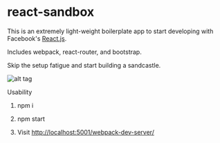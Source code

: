 # react-sandbox
This is an extremely light-weight boilerplate app to start developing with Facebook's [React.js](https://facebook.github.io/react/index.html).  

Includes webpack, react-router, and bootstrap.  

Skip the setup fatigue and start building a sandcastle.

![alt tag](https://s-media-cache-ak0.pinimg.com/236x/70/f5/46/70f546ad5734ad30ddef8ee394ed0f23.jpg) 

Usability

1. npm i 

2. npm start

3. Visit [http://localhost:5001/webpack-dev-server/](http://localhost:5001/webpack-dev-server/)
